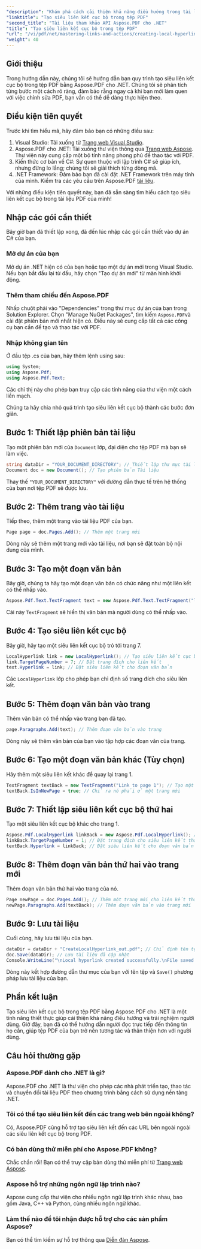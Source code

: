 ```yaml
---
"description": "Khám phá cách cải thiện khả năng điều hướng trong tài liệu PDF của bạn bằng cách tạo siêu liên kết cục bộ bằng Aspose.PDF cho .NET. Hướng dẫn từng bước này sẽ hướng dẫn bạn thực hiện toàn bộ quy trình."
"linktitle": "Tạo siêu liên kết cục bộ trong tệp PDF"
"second_title": "Tài liệu tham khảo API Aspose.PDF cho .NET"
"title": "Tạo siêu liên kết cục bộ trong tệp PDF"
"url": "/vi/pdf/net/mastering-links-and-actions/creating-local-hyperlink/"
"weight": 40
---
```


## Giới thiệu

Trong hướng dẫn này, chúng tôi sẽ hướng dẫn bạn quy trình tạo siêu liên kết cục bộ trong tệp PDF bằng Aspose.PDF cho .NET. Chúng tôi sẽ phân tích từng bước một cách rõ ràng, đảm bảo rằng ngay cả khi bạn mới làm quen với việc chỉnh sửa PDF, bạn vẫn có thể dễ dàng thực hiện theo.

## Điều kiện tiên quyết

Trước khi tìm hiểu mã, hãy đảm bảo bạn có những điều sau:

1. Visual Studio: Tải xuống từ [Trang web Visual Studio](https://visualstudio.microsoft.com/).
2. Aspose.PDF cho .NET: Tải xuống thư viện thông qua [Trang web Aspose](https://releases.aspose.com/pdf/net/). Thư viện này cung cấp một bộ tính năng phong phú để thao tác với PDF.
3. Kiến thức cơ bản về C#: Sự quen thuộc với lập trình C# sẽ giúp ích, nhưng đừng lo lắng; chúng tôi sẽ giải thích từng dòng mã.
4. .NET Framework: Đảm bảo bạn đã cài đặt .NET Framework trên máy tính của mình. Kiểm tra các yêu cầu trên Aspose.PDF [tài liệu](https://reference.aspose.com/pdf/net/).

Với những điều kiện tiên quyết này, bạn đã sẵn sàng tìm hiểu cách tạo siêu liên kết cục bộ trong tài liệu PDF của mình!

## Nhập các gói cần thiết

Bây giờ bạn đã thiết lập xong, đã đến lúc nhập các gói cần thiết vào dự án C# của bạn.

### Mở dự án của bạn

Mở dự án .NET hiện có của bạn hoặc tạo một dự án mới trong Visual Studio. Nếu bạn bắt đầu lại từ đầu, hãy chọn "Tạo dự án mới" từ màn hình khởi động.

### Thêm tham chiếu đến Aspose.PDF

Nhấp chuột phải vào "Dependencies" trong thư mục dự án của bạn trong Solution Explorer. Chọn "Manage NuGet Packages", tìm kiếm `Aspose.PDF`và cài đặt phiên bản mới nhất hiện có. Điều này sẽ cung cấp tất cả các công cụ bạn cần để tạo và thao tác với PDF.

### Nhập không gian tên

Ở đầu tệp .cs của bạn, hãy thêm lệnh using sau:

```csharp
using System;
using Aspose.Pdf;
using Aspose.Pdf.Text;
```

Các chỉ thị này cho phép bạn truy cập các tính năng của thư viện một cách liền mạch.

Chúng ta hãy chia nhỏ quá trình tạo siêu liên kết cục bộ thành các bước đơn giản.

## Bước 1: Thiết lập phiên bản tài liệu

Tạo một phiên bản mới của `Document` lớp, đại diện cho tệp PDF mà bạn sẽ làm việc.

```csharp
string dataDir = "YOUR_DOCUMENT_DIRECTORY"; // Thiết lập thư mục tài liệu của bạn
Document doc = new Document(); // Tạo phiên bản Tài liệu
```

Thay thế `"YOUR_DOCUMENT_DIRECTORY"` với đường dẫn thực tế trên hệ thống của bạn nơi tệp PDF sẽ được lưu.

## Bước 2: Thêm trang vào tài liệu

Tiếp theo, thêm một trang vào tài liệu PDF của bạn.

```csharp
Page page = doc.Pages.Add(); // Thêm một trang mới
```

Dòng này sẽ thêm một trang mới vào tài liệu, nơi bạn sẽ đặt toàn bộ nội dung của mình.

## Bước 3: Tạo một đoạn văn bản

Bây giờ, chúng ta hãy tạo một đoạn văn bản có chức năng như một liên kết có thể nhấp vào.

```csharp
Aspose.Pdf.Text.TextFragment text = new Aspose.Pdf.Text.TextFragment("link page number test to page 7"); // Tạo một đoạn văn bản
```

Cái này `TextFragment` sẽ hiển thị văn bản mà người dùng có thể nhấp vào.

## Bước 4: Tạo siêu liên kết cục bộ

Bây giờ, hãy tạo một siêu liên kết cục bộ trỏ tới trang 7.

```csharp
LocalHyperlink link = new LocalHyperlink(); // Tạo siêu liên kết cục bộ
link.TargetPageNumber = 7; // Đặt trang đích cho liên kết
text.Hyperlink = link; // Đặt siêu liên kết cho đoạn văn bản
```

Các `LocalHyperlink` lớp cho phép bạn chỉ định số trang đích cho siêu liên kết.

## Bước 5: Thêm đoạn văn bản vào trang

Thêm văn bản có thể nhấp vào trang bạn đã tạo.

```csharp
page.Paragraphs.Add(text); // Thêm đoạn văn bản vào trang
```

Dòng này sẽ thêm văn bản của bạn vào tập hợp các đoạn văn của trang.

## Bước 6: Tạo một đoạn văn bản khác (Tùy chọn)

Hãy thêm một siêu liên kết khác để quay lại trang 1.

```csharp
TextFragment textBack = new TextFragment("Link to page 1"); // Tạo một đoạn văn bản mới
textBack.IsInNewPage = true; // Chỉ ra nó phải ở một trang mới
```

## Bước 7: Thiết lập siêu liên kết cục bộ thứ hai

Tạo một siêu liên kết cục bộ khác cho trang 1.

```csharp
Aspose.Pdf.LocalHyperlink linkBack = new Aspose.Pdf.LocalHyperlink(); // Tạo một siêu liên kết cục bộ khác
linkBack.TargetPageNumber = 1; // Đặt trang đích cho siêu liên kết thứ hai
textBack.Hyperlink = linkBack; // Đặt siêu liên kết cho đoạn văn bản thứ hai
```

## Bước 8: Thêm đoạn văn bản thứ hai vào trang mới

Thêm đoạn văn bản thứ hai vào trang của nó.

```csharp
Page newPage = doc.Pages.Add(); // Thêm một trang mới cho liên kết thứ hai
newPage.Paragraphs.Add(textBack); // Thêm đoạn văn bản vào trang mới
```

## Bước 9: Lưu tài liệu

Cuối cùng, hãy lưu tài liệu của bạn.

```csharp
dataDir = dataDir + "CreateLocalHyperlink_out.pdf"; // Chỉ định tên tệp đầu ra
doc.Save(dataDir); // Lưu tài liệu đã cập nhật
Console.WriteLine("\nLocal hyperlink created successfully.\nFile saved at " + dataDir);
```

Dòng này kết hợp đường dẫn thư mục của bạn với tên tệp và `Save()` phương pháp lưu tài liệu của bạn.

## Phần kết luận

Tạo siêu liên kết cục bộ trong tệp PDF bằng Aspose.PDF cho .NET là một tính năng thiết thực giúp cải thiện khả năng điều hướng và trải nghiệm người dùng. Giờ đây, bạn đã có thể hướng dẫn người đọc trực tiếp đến thông tin họ cần, giúp tệp PDF của bạn trở nên tương tác và thân thiện hơn với người dùng.

## Câu hỏi thường gặp

### Aspose.PDF dành cho .NET là gì?
Aspose.PDF cho .NET là thư viện cho phép các nhà phát triển tạo, thao tác và chuyển đổi tài liệu PDF theo chương trình bằng cách sử dụng nền tảng .NET.

### Tôi có thể tạo siêu liên kết đến các trang web bên ngoài không?
Có, Aspose.PDF cũng hỗ trợ tạo siêu liên kết đến các URL bên ngoài ngoài các siêu liên kết cục bộ trong PDF.

### Có bản dùng thử miễn phí cho Aspose.PDF không?
Chắc chắn rồi! Bạn có thể truy cập bản dùng thử miễn phí từ [Trang web Aspose](https://releases.aspose.com/).

### Aspose hỗ trợ những ngôn ngữ lập trình nào?
Aspose cung cấp thư viện cho nhiều ngôn ngữ lập trình khác nhau, bao gồm Java, C++ và Python, cùng nhiều ngôn ngữ khác.

### Làm thế nào để tôi nhận được hỗ trợ cho các sản phẩm Aspose?
Bạn có thể tìm kiếm sự hỗ trợ thông qua [Diễn đàn Aspose](https://forum.aspose.com/c/pdf/10).